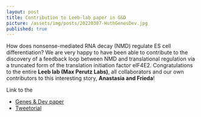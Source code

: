 ```yaml
---
layout: post
title: Contribution to Leeb-lab paper in G&D
picture: /assets/img/posts/20220307-HuthGenesDev.jpg
published: true
---
```

How does nonsense-mediated RNA decay (NMD) regulate ES cell differentiation? We are very happy to have been able to contribute to the discovery of a feedback loop between NMD and translational regulation via a truncated form of the translation initiation factor eIF4E2. 
Congratulations to the entire **Leeb lab (Max Perutz Labs)**, all collaborators and our own contributors to this interesting story, **Anastasia and Frieda**!

Link to the
- [Genes & Dev paper](http://genesdev.cshlp.org/content/early/2022/03/03/gad.347690.120.full.pdf+html?sid=9ab9564b-0225-41d4-9af3-1542244da699)
- [Tweetorial](https://twitter.com/MaxPerutzLabs/status/1500830704896200710)

